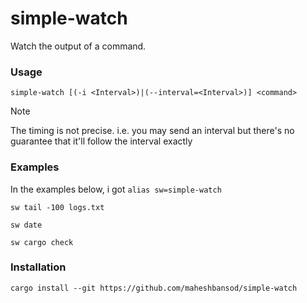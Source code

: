 
# simple-watch

Watch the output of a command.

### Usage

```
simple-watch [(-i <Interval>)|(--interval=<Interval>)] <command>
```

> [!NOTE]
> The timing is not precise. i.e. you may send an interval but there's no guarantee that it'll follow the interval exactly

### Examples

In the examples below, i got `alias sw=simple-watch`

```
sw tail -100 logs.txt
```

```
sw date
```

```
sw cargo check
```

### Installation

```
cargo install --git https://github.com/maheshbansod/simple-watch
```
